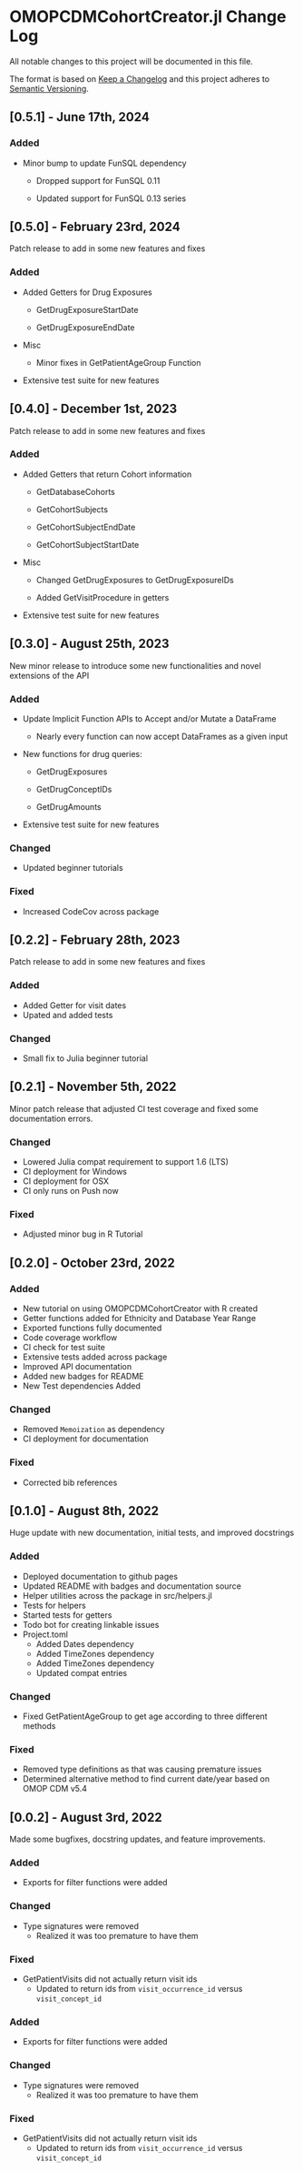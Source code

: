 # OMOPCDMCohortCreator.jl Change Log

All notable changes to this project will be documented in this file.
 
The format is based on [Keep a Changelog](http://keepachangelog.com/)
and this project adheres to [Semantic Versioning](http://semver.org/).

## [0.5.1] - June 17th, 2024

### Added 

- Minor bump to update FunSQL dependency

  * Dropped support for FunSQL 0.11

  * Updated support for FunSQL 0.13 series

## [0.5.0] - February 23rd, 2024

Patch release to add in some new features and fixes 

### Added 

- Added Getters for Drug Exposures

  *  GetDrugExposureStartDate

  *  GetDrugExposureEndDate

- Misc

  * Minor fixes in  GetPatientAgeGroup Function
  
- Extensive test suite for new features


## [0.4.0] - December 1st, 2023

Patch release to add in some new features and fixes 

### Added 

- Added Getters that return Cohort information

  *  GetDatabaseCohorts 

  *  GetCohortSubjects

  *  GetCohortSubjectEndDate 

  *  GetCohortSubjectStartDate 

- Misc

  * Changed GetDrugExposures to GetDrugExposureIDs

  * Added GetVisitProcedure in getters

- Extensive test suite for new features


## [0.3.0] - August 25th, 2023

New minor release to introduce some new functionalities and novel extensions of the API

### Added

- Update Implicit Function APIs to Accept and/or Mutate a DataFrame 

  * Nearly every function can now accept DataFrames as a given input

- New functions for drug queries:

  * GetDrugExposures

  * GetDrugConceptIDs

  * GetDrugAmounts

- Extensive test suite for new features

### Changed

- Updated beginner tutorials

### Fixed

- Increased CodeCov across package

## [0.2.2] - February 28th, 2023

Patch release to add in some new features and fixes 

### Added 

- Added Getter for visit dates 
- Upated and added tests

### Changed

- Small fix to Julia beginner tutorial

## [0.2.1] - November 5th, 2022

Minor patch release that adjusted CI test coverage and fixed some documentation errors.

### Changed

- Lowered Julia compat requirement to support 1.6 (LTS) 
- CI deployment for Windows
- CI deployment for OSX
- CI only runs on Push now

### Fixed 

- Adjusted minor bug in R Tutorial

## [0.2.0] - October 23rd, 2022

### Added 

- New tutorial on using OMOPCDMCohortCreator with R created 
- Getter functions added for Ethnicity and Database Year Range
- Exported functions fully documented
- Code coverage workflow
- CI check for test suite
- Extensive tests added across package 
- Improved API documentation
- Added new badges for README 
- New Test dependencies Added

### Changed

- Removed `Memoization` as dependency 
- CI deployment for documentation

### Fixed 

- Corrected bib references 
 
## [0.1.0] - August 8th, 2022
 
Huge update with new documentation, initial tests, and improved docstrings

### Added

- Deployed documentation to github pages
- Updated README with badges and documentation source
- Helper utilities across the package in src/helpers.jl
- Tests for helpers
- Started tests for getters
- Todo bot for creating linkable issues
- Project.toml
	- Added Dates dependency
	- Added TimeZones dependency
	- Added TimeZones dependency
	- Updated compat entries

### Changed

- Fixed GetPatientAgeGroup to get age according to three different methods

### Fixed

- Removed type definitions as that was causing premature issues
- Determined alternative method to find current date/year based on OMOP CDM v5.4 

## [0.0.2] - August 3rd, 2022
 
Made some bugfixes, docstring updates, and feature improvements.
 
### Added

- Exports for filter functions were added
 
### Changed

- Type signatures were removed
	- Realized it was too premature to have them
 
### Fixed

- GetPatientVisits did not actually return visit ids
	- Updated to return ids from `visit_occurrence_id` versus `visit_concept_id`
 
 
### Added

- Exports for filter functions were added
 
### Changed

- Type signatures were removed
	- Realized it was too premature to have them
 
### Fixed

- GetPatientVisits did not actually return visit ids
	- Updated to return ids from `visit_occurrence_id` versus `visit_concept_id`
 
